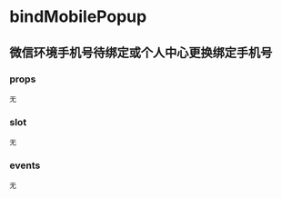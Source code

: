 # bindMobilePopup

## 微信环境手机号待绑定或个人中心更换绑定手机号

### props

``无``


### slot

``无``

### events

``无``



